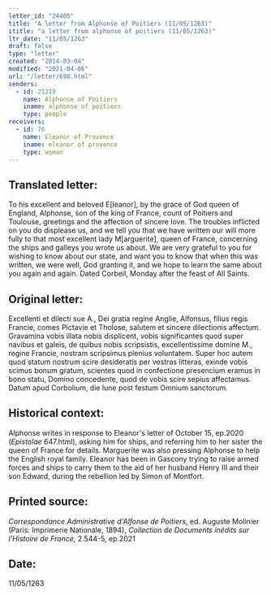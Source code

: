 ```yaml
---
letter_id: "24405"
title: "A letter from Alphonse of Poitiers (11/05/1263)"
ititle: "a letter from alphonse of poitiers (11/05/1263)"
ltr_date: "11/05/1263"
draft: false
type: "letter"
created: "2014-03-04"
modified: "2021-04-06"
url: "/letter/698.html"
senders:
  - id: 21219
    name: Alphonse of Poitiers
    iname: alphonse of poitiers
    type: people
receivers:
  - id: 76
    name: Eleanor of Provence
    iname: eleanor of provence
    type: woman
---
```

<h2> Translated letter:</h2>To his excellent and beloved E[leanor], by the grace of God queen of England, Alphonse, son of the king of France, count of Poitiers and Toulouse, greetings and the affection of sincere love.
The troubles inflicted on you do displease us, and we tell you that we have written our will more fully to that most excellent lady M[arguerite], queen of France, concerning the ships and galleys you wrote us about.  We are very grateful to you for wishing to know about our state, and want you to know that when this was written, we were well, God granting it, and we hope to learn the same about you again and again.
Dated Corbeil, Monday after the feast of All Saints.
<h2 class="mt-4"> Original letter:</h2>Excellenti et dilecti sue A., Dei gratia regine Anglie, Alfonsus, filius regis Francie, comes Pictavie et Tholose, salutem et sincere dilectionis affectum. Gravamina vobis illata nobis displicent, vobis significantes quod super navibus et galeis, de quibus nobis scripsistis, excellentissime domine M., regine Francie, nostram scripsimus plenius voluntatem. Super hoc autem quod statum nostrum scire desideratis per vestras litteras, exinde vobis scimus bonum gratum, scientes quod in confectione presencium eramus in bono statu, Domino concedente, quod de vobis scire sepius affectamus. Datum apud Corbolium, die lune post festum Omnium sanctorum.
<h2 class="mt-4"> Historical context:</h2><p>Alphonse writes in response to Eleanor's letter of October 15, ep.2020 (<em>Epistolae</em> 647.html), asking him for ships, and referring him to her sister the queen of France for details. Marguerite was also pressing Alphonse to help the English royal family. Eleanor has been in Gascony trying to raise armed forces and ships to carry them to the aid of her husband Henry III and their son Edward, during the rebellion led by Simon of Montfort.</p><h2 class="mt-4"> Printed source:</h2><p><em>Correspondance Administrative d'Alfonse de Poitiers,</em> ed. Auguste Molinier (Paris: Imprimerie Nationale, 1894), <em>Collection de Documents inédits sur l'Histoire de France,</em> 2.544-5, ep.2021</p><h2 class="mt-4"> Date:</h2>11/05/1263